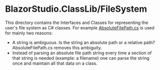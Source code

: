 ﻿# BlazorStudio.ClassLib/FileSystem

This directory contains the Interfaces and Classes for representing the user's file system as C# classes. For
example [AbsoluteFilePath.cs](/BlazorStudio.ClassLib/FileSystem/Classes/AbsoluteFilePath.cs) is used for mainly two
reasons:

- A string is ambiguous. Is the string an absolute path or a relative path? AbsoluteFilePath.cs removes this ambiguity.
- Instead of parsing an absolute file path string every time a section of that string is needed (example: a filename)
  one can parse the string once and maintain all that data on a class.